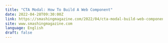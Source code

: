 ```yaml
---
title: "CTA Modal: How To Build A Web Component"
date: 2022-04-28T09:30:00Z
link: https://smashingmagazine.com/2022/04/cta-modal-build-web-component/?utm_medium=RSS&utm_source=news.12bit.vn
site: www.smashingmagazine.com
language: English
draft: false
---
```

